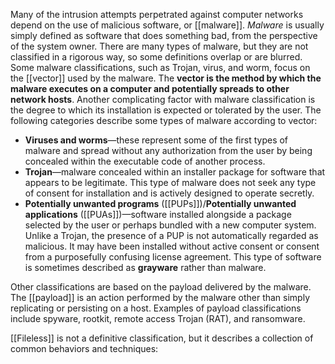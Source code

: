 Many of the intrusion attempts perpetrated against computer networks depend on the use of malicious software, or [[malware]]. _Malware_ is usually simply defined as software that does something bad, from the perspective of the system owner. There are many types of malware, but they are not classified in a rigorous way, so some definitions overlap or are blurred. Some malware classifications, such as Trojan, virus, and worm, focus on the [[vector]] used by the malware. The **vector is the method by which the malware executes on a computer and potentially spreads to other network hosts**. Another complicating factor with malware classification is the degree to which its installation is expected or tolerated by the user. The following categories describe some types of malware according to vector:

-   **Viruses and worms**—these represent some of the first types of malware and spread without any authorization from the user by being concealed within the executable code of another process.
-   **Trojan**—malware concealed within an installer package for software that appears to be legitimate. This type of malware does not seek any type of consent for installation and is actively designed to operate secretly.
-   **Potentially unwanted programs** ([[PUPs]])/**Potentially unwanted applications** ([[PUAs]])—software installed alongside a package selected by the user or perhaps bundled with a new computer system. Unlike a Trojan, the presence of a PUP is not automatically regarded as malicious. It may have been installed without active consent or consent from a purposefully confusing license agreement. This type of software is sometimes described as **grayware** rather than malware.

Other classifications are based on the payload delivered by the malware. The [[payload]] is an action performed by the malware other than simply replicating or persisting on a host. Examples of payload classifications include spyware, rootkit, remote access Trojan (RAT), and ransomware.

 [[Fileless]] is not a definitive classification, but it describes a collection of common behaviors and techniques: